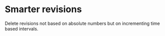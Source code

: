 # Smarter revisions

Delete revisions not based on absolute numbers but on incrementing time based
intervals.
